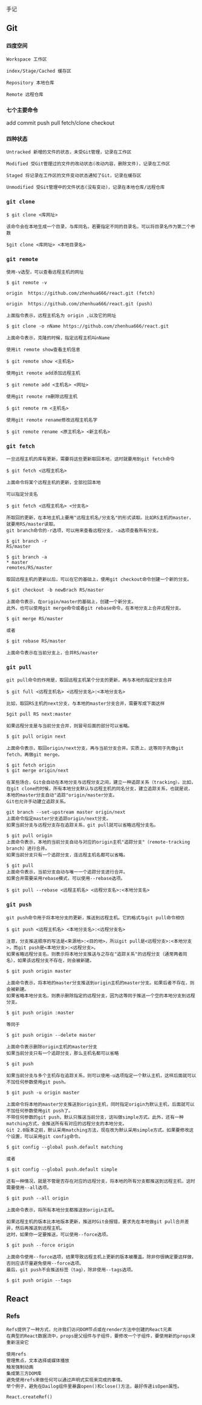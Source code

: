 手记

## Git

### `四度空间`
    Workspace 工作区

    index/Stage/Cached 缓存区

    Repository 本地仓库

    Remote 远程仓库

### `七个主要命令`
 add commit push pull fetch/clone checkout

### `四种状态` 
    Untracked 新增的文件的状态，未受Git管理，记录在工作区

    Modified 受Git管理过的文件的改动状态(改动内容，删除文件)，记录在工作区

    Staged 将记录在工作区的文件变动状态通知了Git，记录在缓存区

    Unmodified 受Git管理中的文件状态(没有变动)，记录在本地仓库/远程仓库

### `git clone`
    $ git clone <库网址>

    该命令会在本地生成一个目录，与库同名，若要指定不同的目录名，可以将目录名作为第二个参数

    $git clone <库网址> <本地目录名>

### `git remote`
    使用-v选型，可以查看远程主机的网址

    $ git remote -v

    origin  https://github.com/zhenhua666/react.git (fetch)

    origin  https://github.com/zhenhua666/react.git (push)

    上面指令表示，远程主机名为 origin ,以及它的网址

    $ git clone -o nName https://github.com/zhenhua666/react.git

    上面命令表示，克隆的时候，指定远程主机叫nName

    使用it remote show查看主机信息

    $ git remote show <主机名> 

    使用git remote add添加远程主机

    $ git remote add <主机名> <网址>

    使用git remote rm删除远程主机

    $ git remote rm <主机名>

    使用git remote rename修改远程主机名字

    $ git remote rename <原主机名> <新主机名>

### `git fetch`
    一旦远程主机的库有更新，需要将这些更新取回本地，这时就要用到git fetch命令

    $ git fetch <远程主机名>

    上面命令将某个远程主机的更新，全部拉回本地

    可以指定分支名

    $ git fetch <远程主机名> <分支名>

    所取回的更新，在本地主机上要用"远程主机名/分支名"的形式读取。比如RS主机的master，就要用RS/master读取。
    git branch命令的-r选项，可以用来查看远程分支，-a选项查看所有分支。

    $ git branch -r
    RS/master

    $ git branch -a
    * master
    remotes/RS/master

    取回远程主机的更新以后，可以在它的基础上，使用git checkout命令创建一个新的分支。

    $ git checkout -b newBrach RS/master

    上面命令表示，在origin/master的基础上，创建一个新分支。
    此外，也可以使用git merge命令或者git rebase命令，在本地分支上合并远程分支。

    $ git merge RS/master

    或者

    $ git rebase RS/master

    上面命令表示在当前分支上，合并RS/master

### `git pull`
    git pull命令的作用是，取回远程主机某个分支的更新，再与本地的指定分支合并

    $ git full <远程主机名> <远程分支名>:<本地分支名>

    比如，取回RS主机的next分支，与本地的master分支合并，需要写成下面这样

    $git pull RS next:master

    如果远程分支是与当前分支合并，则冒号后面的部分可以省略。

    $ git pull origin next

    上面命令表示，取回origin/next分支，再与当前分支合并。实质上，这等同于先做git fetch，再做git merge。

    $ git fetch origin
    $ git merge origin/next

    在某些场合，Git会自动在本地分支与远程分支之间，建立一种追踪关系（tracking）。比如，在git clone的时候，所有本地分支默认与远程主机的同名分支，建立追踪关系，也就是说，本地的master分支自动"追踪"origin/master分支。
    Git也允许手动建立追踪关系。

    git branch --set-upstream master origin/next
    上面命令指定master分支追踪origin/next分支。
    如果当前分支与远程分支存在追踪关系，git pull就可以省略远程分支名。

    $ git pull origin
    上面命令表示，本地的当前分支自动与对应的origin主机"追踪分支"（remote-tracking branch）进行合并。
    如果当前分支只有一个追踪分支，连远程主机名都可以省略。

    $ git pull
    上面命令表示，当前分支自动与唯一一个追踪分支进行合并。
    如果合并需要采用rebase模式，可以使用--rebase选项。

    $ git pull --rebase <远程主机名> <远程分支名>:<本地分支名>

### `git push`
    git push命令用于将本地分支的更新，推送到远程主机。它的格式与git pull命令相仿

    $ git push <远程主机名> <本地分支名>:<远程分支名>

    注意，分支推送顺序的写法是<来源地>:<目的地>，所以git pull是<远程分支>:<本地分支>，而git push是<本地分支>:<远程分支>。
    如果省略远程分支名，则表示将本地分支推送与之存在"追踪关系"的远程分支（通常两者同名），如果该远程分支不存在，则会被新建。

    $ git push origin master
    
    上面命令表示，将本地的master分支推送到origin主机的master分支。如果后者不存在，则会被新建。
    如果省略本地分支名，则表示删除指定的远程分支，因为这等同于推送一个空的本地分支到远程分支。

    $ git push origin :master

    等同于

    $ git push origin --delete master

    上面命令表示删除origin主机的master分支
    如果当前分支只有一个追踪分支，那么主机名都可以省略

    $ git push

    如果当前分支与多个主机存在追踪关系，则可以使用-u选项指定一个默认主机，这样后面就可以不加任何参数使用git push。

    $ git push -u origin master

    上面命令将本地的master分支推送到origin主机，同时指定origin为默认主机，后面就可以不加任何参数使用git push了。
    不带任何参数的git push，默认只推送当前分支，这叫做simple方式。此外，还有一种matching方式，会推送所有有对应的远程分支的本地分支。
    Git 2.0版本之前，默认采用matching方法，现在改为默认采用simple方式。如果要修改这个设置，可以采用git config命令。

    $ git config --global push.default matching

    或者

    $ git config --global push.default simple
    
    还有一种情况，就是不管是否存在对应的远程分支，将本地的所有分支都推送到远程主机，这时需要使用--all选项。

    $ git push --all origin
    
    上面命令表示，将所有本地分支都推送到origin主机。

    如果远程主机的版本比本地版本更新，推送时Git会报错，要求先在本地做git pull合并差异，然后再推送到远程主机。
    这时，如果你一定要推送，可以使用--force选项。

    $ git push --force origin 

    上面命令使用--force选项，结果导致远程主机上更新的版本被覆盖。除非你很确定要这样做，否则应该尽量避免使用--force选项。
    最后，git push不会推送标签（tag），除非使用--tags选项。

    $ git push origin --tags

## React

### Refs
    Refs提供了一种方式，允许我们访问DOM节点或在render方法中创建的React元素
    在典型的React数据流中，props是父组件与子组件，要修改一个子组件，要使用新的props来重新渲染它

    使用refs
    管理焦点，文本选择或媒体播放
    触发强制动画
    集成第三方DOM库
    避免使用refs来做任何可以通过声明式实现来完成的事情。
    举个例子，避免在Dailog组件里暴露open()和close()方法，最好传递isOpen属性。

    React.createRef()

    